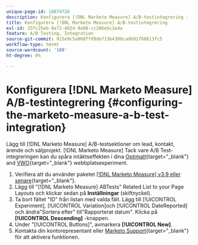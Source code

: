 ```yaml
---
unique-page-id: 18874726
description: Konfigurera [!DNL Marketo Measure] A/B-testintegrering - [!DNL Marketo Measure]
title: Konfigurera [!DNL Marketo Measure] A/B-testintegrering
exl-id: 25fc25eb-9a72-4824-9a98-cc286e5c1e4a
feature: A/B Testing, Integration
source-git-commit: 915e9c5a968ffd9de713b4308cadb91768613fc5
workflow-type: tm+mt
source-wordcount: '109'
ht-degree: 0%

---
```


# Konfigurera [!DNL Marketo Measure] A/B-testintegrering {#configuring-the-marketo-measure-a-b-test-integration}

Lägg till [!DNL Marketo Measure] A/B-testsektioner om lead, kontakt, ärende och säljprojekt. [!DNL Marketo Measure] Tack vare A/B Test-integreringen kan du spåra intäktseffekten i dina [Optimalt](https://www.optimizely.com/){target="_blank"} and [VWO](https://vwo.com/){target="_blank"} webbplatsexperiment.

1. Verifiera att du använder paketet [[!DNL Marketo Measure] v3.9 eller senare](https://appexchange.salesforce.com/appxListingDetail?listingId=a0N3000000B3KLuEAN){target="_blank"}.
1. Lägg till &quot;[!DNL Marketo Measure] ABTests&quot; Related List to your Page Layouts och klickar sedan på **Inställningar** (skiftnyckel).
1. Ta bort fältet &quot;ID&quot; från listan med valda fält. Lägg till [!UICONTROL Experiment], [!UICONTROL Variation]och [!UICONTROL DateReported] och ändra&quot;Sortera efter&quot; till&quot;Rapporterat datum&quot;. Klicka på **[!UICONTROL Descending]** -knappen.
1. Under &quot;[!UICONTROL Buttons]&quot;, avmarkera **[!UICONTROL New]**.
1. Kontakta din kontorepresentant eller [Marketo Support](https://nation.marketo.com/t5/support/ct-p/Support){target="_blank"} för att aktivera funktionen.
